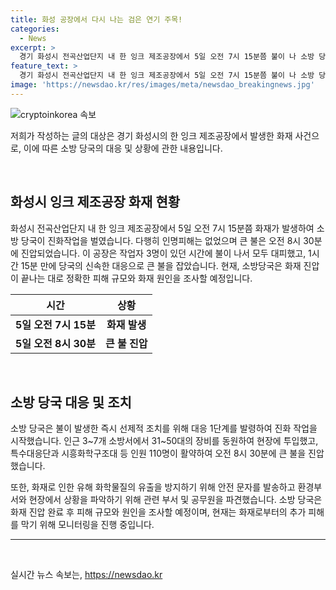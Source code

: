 ```yaml
---
title: 화성 공장에서 다시 나는 검은 연기 주목!
categories:
  - News
excerpt: >
  경기 화성시 전곡산업단지 내 한 잉크 제조공장에서 5일 오전 7시 15분쯤 불이 나 소방 당국이 진화작업을 벌였다. 작업자 3명은 대피해 인명피해는 없었고, 오전 8시 30분에는 큰 불을 잡았다. 25건의 화재 신고가 들어왔고, 안전 문자와 현장 조사가 이뤄졌다. 화성시 관계자는 인명피해 없이, 신속하게 진압돼 다행이라며 화재로 유해 화학물질 유출 방지에 모니터링을 강화하겠다고 말했다.
feature_text: >
  경기 화성시 전곡산업단지 내 한 잉크 제조공장에서 5일 오전 7시 15분쯤 불이 나 소방 당국이 진화작업을 벌였다. 작업자 3명은 대피해 인명피해는 없었고, 오전 8시 30분에는 큰 불을 잡았다. 25건의 화재 신고가 들어왔고, 안전 문자와 현장 조사가 이뤄졌다. 화성시 관계자는 인명피해 없이, 신속하게 진압돼 다행이라며 화재로 유해 화학물질 유출 방지에 모니터링을 강화하겠다고 말했다.
image: 'https://newsdao.kr/res/images/meta/newsdao_breakingnews.jpg'
---
```


<p><img src="https://newsdao.kr/res/images/meta/newsdao_breakingnews.jpg" alt="cryptoinkorea 속보" /></p>

<p>저희가 작성하는 글의 대상은 경기 화성시의 한 잉크 제조공장에서 발생한 화재 사건으로, 이에 따른 소방 당국의 대응 및 상황에 관한 내용입니다.</p>



<p data-ke-size="size16">&nbsp;</p>



<h2 data-ke-size="size26">화성시 잉크 제조공장 화재 현황</h2>

<p data-ke-size="size16">화성시 전곡산업단지 내 한 잉크 제조공장에서 5일 오전 7시 15분쯤 화재가 발생하여 소방 당국이 진화작업을 벌였습니다. 다행히 인명피해는 없었으며 큰 불은 오전 8시 30분에 진압되었습니다. 이 공장은 작업자 3명이 있던 시간에 불이 나서 모두 대피했고, 1시간 15분 만에 당국의 신속한 대응으로 큰 불을 잡았습니다. 현재, 소방당국은 화재 진압이 끝나는 대로 정확한 피해 규모와 화재 원인을 조사할 예정입니다.</p>

<table>
<thead>
<tr>
<th>시간</th>
<th>상황</th>
</tr>
</thead>
<tbody>
<tr>
<td style="text-align: center; height: 17px;"><b>5일 오전 7시 15분</b></td>
<td style="text-align: center; height: 17px;"><b>화재 발생</b></td>
</tr>
<tr>
<td style="text-align: center; height: 17px;"><b>5일 오전 8시 30분</b></td>
<td style="text-align: center; height: 17px;"><b>큰 불 진압</b></td>
</tr>
</tbody>
</table>

<p data-ke-size="size16">&nbsp;</p>

<h2 data-ke-size="size26">소방 당국 대응 및 조치</h2>

<p data-ke-size="size16">소방 당국은 불이 발생한 즉시 선제적 조치를 위해 대응 1단계를 발령하여 진화 작업을 시작했습니다. 인근 3~7개 소방서에서 31~50대의 장비를 동원하여 현장에 투입했고, 특수대응단과 시흥화학구조대 등 인원 110명이 활약하여 오전 8시 30분에 큰 불을 진압했습니다.</p>

<p data-ke-size="size16">또한, 화재로 인한 유해 화학물질의 유출을 방지하기 위해 안전 문자를 발송하고 환경부서와 현장에서 상황을 파악하기 위해 관련 부서 및 공무원을 파견했습니다. 소방 당국은 화재 진압 완료 후 피해 규모와 원인을 조사할 예정이며, 현재는 화재로부터의 추가 피해를 막기 위해 모니터링을 진행 중입니다.</p>

<hr>

<p data-ke-size="size16">&nbsp;</p>


실시간 뉴스 속보는, <a href="https://newsdao.kr" rel="dofollow">https://newsdao.kr</a>


